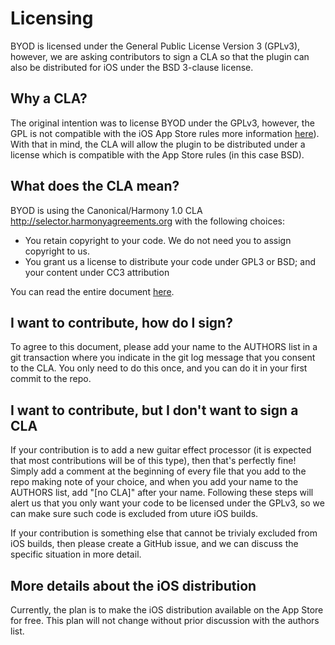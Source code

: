 # Licensing

BYOD is licensed under the General Public
License Version 3 (GPLv3), however, we are
asking contributors to sign a CLA so that
the plugin can also be distributed for iOS
under the BSD 3-clause license.

## Why a CLA?
The original intention was to license BYOD
under the GPLv3, however, the GPL is not
compatible with the iOS App Store rules 
more information [here](https://www.fsf.org/blogs/licensing/more-about-the-app-store-gpl-enforcement)).
With that in mind, the CLA will allow the plugin
to be distributed under a license which is compatible
with the App Store rules (in this case BSD).

## What does the CLA mean?
BYOD is using the Canonical/Harmony 1.0 CLA
http://selector.harmonyagreements.org with
the following choices:

- You retain copyright to your code. We do not need you to assign copyright to us.
- You grant us a license to distribute your code under GPL3 or BSD; and your content under CC3 attribution

You can read the entire document [here](./BYOD-Individual-CLA.pdf).

## I want to contribute, how do I sign?
To agree to this document, please add your name
to the AUTHORS list in a git transaction where
you indicate in the git log message that you
consent to the CLA. You only need to do this once,
and you can do it in your first commit to the repo.

## I want to contribute, but I don't want to sign a CLA
If your contribution is to add a new guitar effect
processor (it is expected that most contributions
will be of this type), then that's perfectly fine!
Simply add a comment at the beginning of every file
that you add to the repo making note of your choice,
and when you add your name to the AUTHORS list, add
"[no CLA]" after your name. Following these steps will
alert us that you only want your code to be licensed
under the GPLv3, so we can make sure such code is
excluded from uture iOS builds.

If your contribution is something else that cannot be
trivialy excluded from iOS builds, then please create
a GitHub issue, and we can discuss the specific situation
in more detail.

## More details about the iOS distribution
Currently, the plan is to make the iOS distribution
available on the App Store for free. This plan will
not change without prior discussion with the authors
list.
